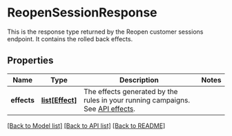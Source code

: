# ReopenSessionResponse

This is the response type returned by the Reopen customer sessions endpoint. It contains the rolled back effects. 
## Properties
Name | Type | Description | Notes
------------ | ------------- | ------------- | -------------
**effects** | [**list[Effect]**](Effect.md) | The effects generated by the rules in your running campaigns. See [API effects](https://docs.talon.one/docs/dev/integration-api/api-effects). | 

[[Back to Model list]](../README.md#documentation-for-models) [[Back to API list]](../README.md#documentation-for-api-endpoints) [[Back to README]](../README.md)


